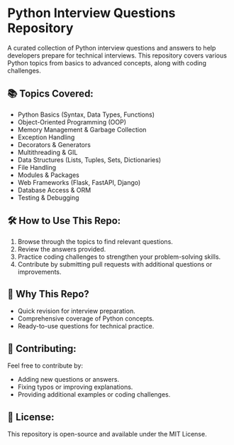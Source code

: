 
# Python Interview Questions Repository

A curated collection of Python interview questions and answers to help developers prepare for technical interviews. This repository covers various Python topics from basics to advanced concepts, along with coding challenges.

## 📚 **Topics Covered:**
- Python Basics (Syntax, Data Types, Functions)
- Object-Oriented Programming (OOP)
- Memory Management & Garbage Collection
- Exception Handling
- Decorators & Generators
- Multithreading & GIL
- Data Structures (Lists, Tuples, Sets, Dictionaries)
- File Handling
- Modules & Packages
- Web Frameworks (Flask, FastAPI, Django)
- Database Access & ORM
- Testing & Debugging

## 🛠️ **How to Use This Repo:**
1. Browse through the topics to find relevant questions.
2. Review the answers provided.
3. Practice coding challenges to strengthen your problem-solving skills.
4. Contribute by submitting pull requests with additional questions or improvements.

## 📌 **Why This Repo?**
- Quick revision for interview preparation.
- Comprehensive coverage of Python concepts.
- Ready-to-use questions for technical practice.

## 👥 **Contributing:**
Feel free to contribute by:
- Adding new questions or answers.
- Fixing typos or improving explanations.
- Providing additional examples or coding challenges.

## 📝 **License:**
This repository is open-source and available under the MIT License.
